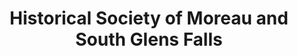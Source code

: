 ---
layout: repo
title: "Historical Society of Moreau and South Glens Falls"
id: 22997
permalink: repos/22997/
---